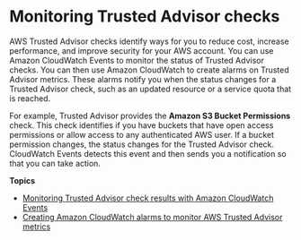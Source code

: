 # Monitoring Trusted Advisor checks<a name="cloudwatch-ta"></a>

AWS Trusted Advisor checks identify ways for you to reduce cost, increase performance, and improve security for your AWS account\. You can use Amazon CloudWatch Events to monitor the status of Trusted Advisor checks\. You can then use Amazon CloudWatch to create alarms on Trusted Advisor metrics\. These alarms notify you when the status changes for a Trusted Advisor check, such as an updated resource or a service quota that is reached\.

For example, Trusted Advisor provides the **Amazon S3 Bucket Permissions** check\. This check identifies if you have buckets that have open access permissions or allow access to any authenticated AWS user\. If a bucket permission changes, the status changes for the Trusted Advisor check\. CloudWatch Events detects this event and then sends you a notification so that you can take action\.

**Topics**
+ [Monitoring Trusted Advisor check results with Amazon CloudWatch Events](cloudwatch-events-ta.md)
+ [Creating Amazon CloudWatch alarms to monitor AWS Trusted Advisor metrics](cloudwatch-metrics-ta.md)